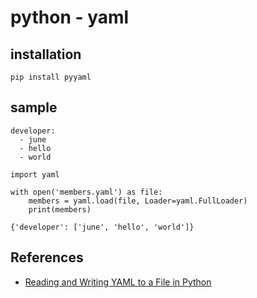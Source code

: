 # python - yaml

## installation
```
pip install pyyaml
```

## sample
```
developer:
  - june
  - hello
  - world
```

```
import yaml

with open('members.yaml') as file:
    members = yaml.load(file, Loader=yaml.FullLoader)
    print(members)
```

```
{'developer': ['june', 'hello', 'world']}
```


## References
* [Reading and Writing YAML to a File in Python](https://stackabuse.com/reading-and-writing-yaml-to-a-file-in-python/)